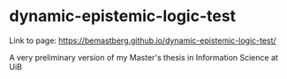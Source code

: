 # dynamic-epistemic-logic-test

Link to page: https://bemastberg.github.io/dynamic-epistemic-logic-test/

A very preliminary version of my Master's thesis in Information Science at UiB

